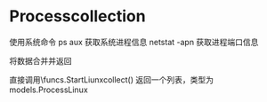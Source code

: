 # Processcollection

使用系统命令 
ps aux 获取系统进程信息
netstat -apn 获取进程端口信息

将数据合并并返回

直接调用\funcs.StartLiunxcollect() 返回一个列表，类型为models.ProcessLinux